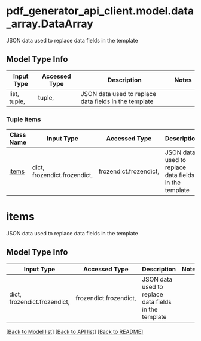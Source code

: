 # pdf_generator_api_client.model.data_array.DataArray

JSON data used to replace data fields in the template

## Model Type Info
Input Type | Accessed Type | Description | Notes
------------ | ------------- | ------------- | -------------
list, tuple,  | tuple,  | JSON data used to replace data fields in the template | 

### Tuple Items
Class Name | Input Type | Accessed Type | Description | Notes
------------- | ------------- | ------------- | ------------- | -------------
[items](#items) | dict, frozendict.frozendict,  | frozendict.frozendict,  | JSON data used to replace data fields in the template | 

# items

JSON data used to replace data fields in the template

## Model Type Info
Input Type | Accessed Type | Description | Notes
------------ | ------------- | ------------- | -------------
dict, frozendict.frozendict,  | frozendict.frozendict,  | JSON data used to replace data fields in the template | 

[[Back to Model list]](../../README.md#documentation-for-models) [[Back to API list]](../../README.md#documentation-for-api-endpoints) [[Back to README]](../../README.md)

